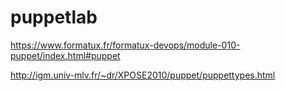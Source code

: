 # puppetlab
https://www.formatux.fr/formatux-devops/module-010-puppet/index.html#puppet

http://igm.univ-mlv.fr/~dr/XPOSE2010/puppet/puppettypes.html

